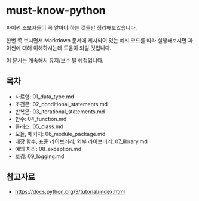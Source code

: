 # must-know-python

파이썬 초보자들이 꼭 알아야 하는 것들만 정리해보았습니다.

한번 쭉 보시면서 Markdown 문서에 제시되어 있는 예시 코드를 따라 실행해보시면 파이썬에 대해 이해하시는데 도움이 되실 것입니다. 

이 문서는 계속해서 유지/보수 될 예정입니다. 

## 목차

- 자료형: 01_data_type.md
- 조건문: 02_conditional_statements.md
- 반복문: 03_iterational_statements.md
- 함수: 04_function.md
- 클래스: 05_class.md
- 모듈, 패키지: 06_module_package.md
- 내장 함수, 표준 라이브러리, 외부 라이브러리: 07_library.md
- 예외 처리: 08_exception.md
- 로깅: 09_logging.md

## 참고자료

- <https://docs.python.org/3/tutorial/index.html>
